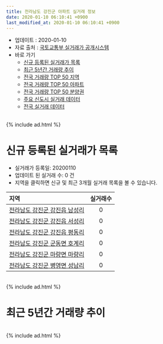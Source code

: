 ```yaml
---
title: 전라남도 강진군 아파트 실거래 정보
date: 2020-01-10 06:10:41 +0900
last_modified_at: 2020-01-10 06:10:41 +0900
---
```


* 업데이트 : 2020-01-10
* 자료 출처 : [국토교통부 실거래가 공개시스템](http://rt.molit.go.kr)
* 바로 가기
    * [신규 등록된 실거래가 목록](#신규-등록된-실거래가-목록)
    * [최근 5년간 거래량 추이](#최근-5년간-거래량-추이)
    * [전국 거래량 TOP 50 지역](https://inasie.github.io/apt-trade-info/최근-3개월-전국에서-가장-거래가-많이-발생한-지역)
    * [전국 거래량 TOP 50 아파트](https://inasie.github.io/apt-trade-info/최근-3개월-전국에서-가장-거래가-많이-발생한-아파트)
    * [전국 거래량 TOP 50 분양권](https://inasie.github.io/apt-trade-info/최근-3개월-전국에서-가장-거래가-많이-발생한-분양권)
    * [주요 신도시 실거래 데이터](https://inasie.github.io/apt-trade-info/주요-신도시)
    * [전국 실거래 데이터](https://inasie.github.io/apt-trade-info/전국)

<br>
{% include ad.html %}
<br>

# 신규 등록된 실거래가 목록
* 실거래가 등록일: 20200110
* 업데이트 된 실거래 수: 0 건
* 지역을 클릭하면 신규 및 최근 3개월 실거래 목록을 볼 수 있습니다.


|지역|실거래수|
|:---|:---:|
|[전라남도 강진군 강진읍 남성리](https://inasie.github.io/apt-trade-info/전라남도-강진군-강진읍-남성리)|0|
|[전라남도 강진군 강진읍 서성리](https://inasie.github.io/apt-trade-info/전라남도-강진군-강진읍-서성리)|0|
|[전라남도 강진군 강진읍 평동리](https://inasie.github.io/apt-trade-info/전라남도-강진군-강진읍-평동리)|0|
|[전라남도 강진군 군동면 호계리](https://inasie.github.io/apt-trade-info/전라남도-강진군-군동면-호계리)|0|
|[전라남도 강진군 마량면 마량리](https://inasie.github.io/apt-trade-info/전라남도-강진군-마량면-마량리)|0|
|[전라남도 강진군 병영면 성남리](https://inasie.github.io/apt-trade-info/전라남도-강진군-병영면-성남리)|0|


<br>
{% include ad.html %}
<br>

# 최근 5년간 거래량 추이


<div style="width:100%;">
    <canvas id="deal_progress" height="200"></canvas>
</div>

<script>
new Chart(document.getElementById("deal_progress"), {
    type: 'line',
    data: {
        labels: ['201501','201502','201503','201504','201505','201506','201507','201508','201509','201510','201511','201512','201601','201602','201603','201604','201605','201606','201607','201608','201609','201610','201611','201612','201701','201702','201703','201704','201705','201706','201707','201708','201709','201710','201711','201712','201801','201802','201803','201804','201805','201806','201807','201808','201809','201810','201811','201812','201901','201902','201903','201904','201905','201906','201907','201908','201909','201910','201911','201912','202001'],
        datasets: [{
            label: '매매',
            pointRadius: 1,
            data: [9, 9, 12, 6, 16, 4, 8, 3, 5, 9, 19, 12, 9, 7, 16, 12, 5, 6, 4, 6, 9, 7, 5, 7, 8, 10, 6, 5, 2, 4, 6, 0, 2, 5, 3, 4, 7, 5, 2, 6, 4, 7, 7, 4, 8, 7, 8, 13, 9, 6, 7, 10, 3, 2, 6, 9, 11, 16, 13, 10, 0],
            borderColor: "rgba(255, 201, 14, 1)",
            backgroundColor: "rgba(255, 201, 14, 0.5)",
            fill: false,
            lineTension: 0
        },{
            label: '전월세',
            pointRadius: 1,
            data: [1, 1, 0, 1, 0, 1, 1, 0, 2, 0, 1, 2, 2, 1, 3, 1, 1, 0, 3, 0, 2, 1, 2, 0, 1, 1, 1, 1, 2, 0, 2, 0, 0, 1, 1, 3, 1, 3, 0, 2, 2, 1, 4, 0, 3, 2, 1, 1, 6, 6, 1, 3, 1, 2, 2, 4, 3, 5, 2, 1, 0],
            borderColor: "rgba(0, 141, 185, 1)",
            backgroundColor: "rgba(0, 141, 185, 0.5)",
            fill: false,
            lineTension: 0
        }
        ]
    },
    options: {
        responsive: true,
        title: {
            display: false
        },
        tooltips: {
            mode: 'index',
            intersect: false
        },
        hover: {
            mode: 'nearest',
            intersect: true
        },
        scales: {
            xAxes: [{
                display: true,
                scaleLabel: {
                    display: true,
                    labelString: '년/월'
                }
            }],
            yAxes: [{
                display: true,
                ticks: {
                    suggestedMin: 0,
                },
                scaleLabel: {
                    display: true,
                    labelString: '실거래 수'
                }
            }]
        }
    }
});

</script>


<br>
{% include ad.html %}
<br>

